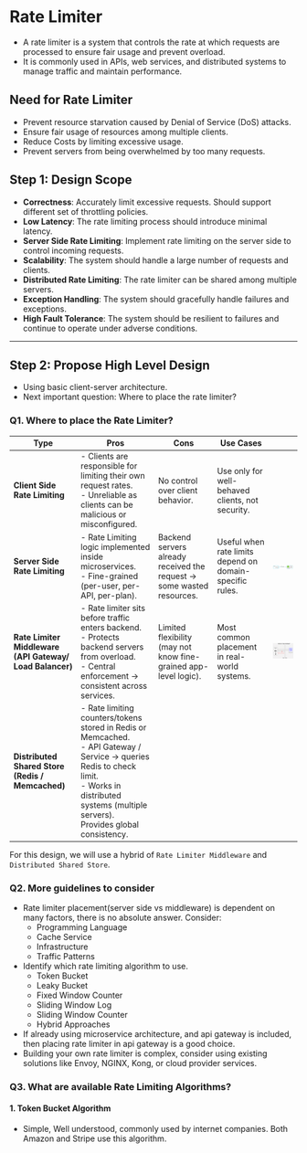 # Rate Limiter

- A rate limiter is a system that controls the rate at which requests are processed to ensure fair usage and prevent
  overload.
- It is commonly used in APIs, web services, and distributed systems to manage traffic and maintain performance.

## Need for Rate Limiter

- Prevent resource starvation caused by Denial of Service (DoS) attacks.
- Ensure fair usage of resources among multiple clients.
- Reduce Costs by limiting excessive usage.
- Prevent servers from being overwhelmed by too many requests.

## Step 1: Design Scope

- **Correctness**: Accurately limit excessive requests. Should support different set of throttling policies.
- **Low Latency**: The rate limiting process should introduce minimal latency.
- **Server Side Rate Limiting**: Implement rate limiting on the server side to control incoming requests.
- **Scalability**: The system should handle a large number of requests and clients.
- **Distributed Rate Limiting**: The rate limiter can be shared among multiple servers.
- **Exception Handling**: The system should gracefully handle failures and exceptions.
- **High Fault Tolerance**: The system should be resilient to failures and continue to operate under adverse conditions.

---

## Step 2: Propose High Level Design

- Using basic client-server architecture.
- Next important question: Where to place the rate limiter?

### Q1. Where to place the Rate Limiter?

| Type                                                     | Pros                                                                                                                                                                                                                 | Cons                                                                  | Use Cases                                                |                                                               | 
|----------------------------------------------------------|----------------------------------------------------------------------------------------------------------------------------------------------------------------------------------------------------------------------|-----------------------------------------------------------------------|----------------------------------------------------------|---------------------------------------------------------------|
| **Client Side Rate Limiting**                            | - Clients are responsible for limiting their own request rates.<br/>- Unreliable as clients can be malicious or misconfigured.                                                                                       | No control over client behavior.                                      | Use only for well-behaved clients, not security.         |                                                               | 
| **Server Side Rate Limiting**                            | - Rate Limiting logic implemented inside microservices.<br/> - Fine-grained (per-user, per-API, per-plan).                                                                                                           | Backend servers already received the request → some wasted resources. | Useful when rate limits depend on domain-specific rules. | ![img.png](./../../images/rate-limiter-server.png)            |
| **Rate Limiter Middleware (API Gateway/ Load Balancer)** | - Rate limiter sits before traffic enters backend. <br/>- Protects backend servers from overload. <br/>- Central enforcement → consistent across services.                                                           | Limited flexibility (may not know fine-grained app-level logic).      | Most common placement in real-world systems.             | ![middleware.png](./../../images/rate-limiter-middleware.png) |
| **Distributed Shared Store (Redis / Memcached)**         | - Rate limiting counters/tokens stored in Redis or Memcached. <br/>- API Gateway / Service → queries Redis to check limit. <br/>- Works in distributed systems (multiple servers).<br/> Provides global consistency. |                                                                       |                                                          |                                                               |

For this design, we will use a hybrid of `Rate Limiter Middleware` and `Distributed Shared Store`.

### Q2. More guidelines to consider

- Rate limiter placement(server side vs middleware) is dependent on many factors, there is no absolute answer. Consider:
    - Programming Language
    - Cache Service
    - Infrastructure
    - Traffic Patterns
- Identify which rate limiting algorithm to use.
    - Token Bucket
    - Leaky Bucket
    - Fixed Window Counter
    - Sliding Window Log
    - Sliding Window Counter
    - Hybrid Approaches
- If already using microservice architecture, and api gateway is included, then placing rate limiter in api gateway is a
  good choice.
- Building your own rate limiter is complex, consider using existing solutions like Envoy, NGINX, Kong, or cloud
  provider services.

### Q3. What are available Rate Limiting Algorithms?

#### 1. Token Bucket Algorithm

- Simple, Well understood, commonly used by internet companies. Both Amazon and Stripe use this algorithm.


